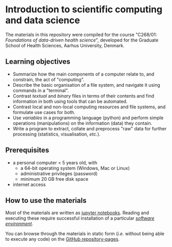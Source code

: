 # Introduction to scientific computing and data science

The materials in this repository were compiled for the course "C268/01: _Foundations of data-driven health science_", developed for the Graduate School of Health Sciences, Aarhus University, Denmark.

## Learning objectives

* Summarize how the main components of a computer relate to, and constrain, the act of "computing".
* Describe the basic organisation of a file system, and navigate it using commands in a "terminal".
* Contrast _textual_ and _binary_ files in terms of their contents and find information in both using tools that can be automated.
* Contrast local and non-local computing resources and file systems, and formulate use cases for both.
* Use _variables_ in a programming language (python) and perform simple operations (manipulations) on the information (data) they contain.
* Write a program to extract, collate and preprocess "raw" data for further processing (statistics, visualisation, _etc._).

## Prerequisites

* a personal computer < 5 years old, with
  * a 64-bit operating system (Windows, Mac or Linux)
  * administrative privileges (password)
  * minimum 20 GB free disk space
* internet access

## How to use the materials

Most of the materials are written as [jupyter notebooks](http://jupyter-notebook.readthedocs.io/en/latest/examples/Notebook/What%20is%20the%20Jupyter%20Notebook.html). Reading and executing these require successful installation of a particular [_software environment_](html/software-environments.html).

You can browse through the materials in static form (_i.e._ without being able to execute any code) on the [GitHub repository-pages](https://github.com/meeg-cfin/scientific_computing_basics).
